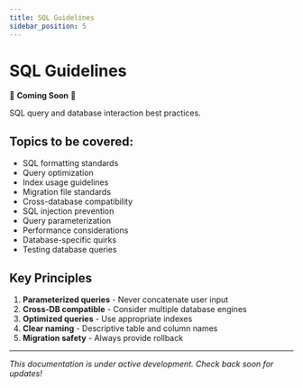 ```yaml
---
title: SQL Guidelines
sidebar_position: 5
---
```


<!--
Licensed to the Apache Software Foundation (ASF) under one
or more contributor license agreements.  See the NOTICE file
distributed with this work for additional information
regarding copyright ownership.  The ASF licenses this file
to you under the Apache License, Version 2.0 (the
"License"); you may not use this file except in compliance
with the License.  You may obtain a copy of the License at

  http://www.apache.org/licenses/LICENSE-2.0

Unless required by applicable law or agreed to in writing,
software distributed under the License is distributed on an
"AS IS" BASIS, WITHOUT WARRANTIES OR CONDITIONS OF ANY
KIND, either express or implied.  See the License for the
specific language governing permissions and limitations
under the License.
-->

# SQL Guidelines

🚧 **Coming Soon** 🚧

SQL query and database interaction best practices.

## Topics to be covered:

- SQL formatting standards
- Query optimization
- Index usage guidelines
- Migration file standards
- Cross-database compatibility
- SQL injection prevention
- Query parameterization
- Performance considerations
- Database-specific quirks
- Testing database queries

## Key Principles

1. **Parameterized queries** - Never concatenate user input
2. **Cross-DB compatible** - Consider multiple database engines
3. **Optimized queries** - Use appropriate indexes
4. **Clear naming** - Descriptive table and column names
5. **Migration safety** - Always provide rollback

---

*This documentation is under active development. Check back soon for updates!*
